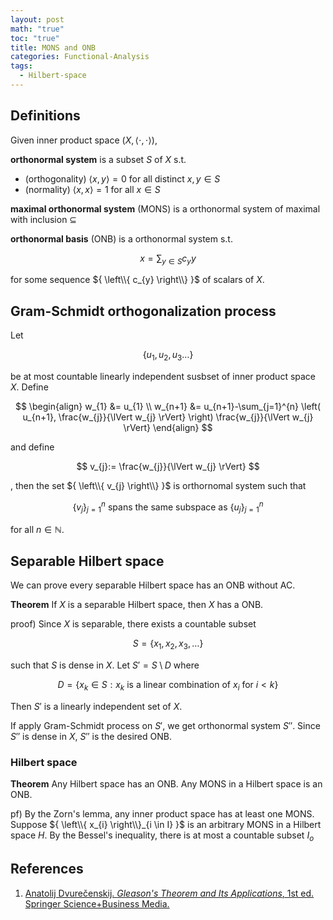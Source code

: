 ```yaml
---
layout: post
math: "true"
toc: "true"
title: MONS and ONB
categories: Functional-Analysis
tags:
  - Hilbert-space
---
```

## Definitions

Given inner product space ${ (X,\langle \cdot,\cdot \rangle) }$,

**orthonormal system** is a subset ${S  }$ of ${ X }$ s.t.
- (orthogonality) ${ \langle x,y \rangle = 0 }$ for all distinct ${ x,y \in S }$
- (normality) ${ \langle x,x \rangle =1 }$ for all ${ x \in S }$

**maximal orthonormal system** (MONS) is a orthonormal system of maximal with inclusion ${ \subseteq }$

**orthonormal basis** (ONB) is a orthonormal system s.t.

$$ x = \sum_{y \in S} c_{y} y$$

for some sequence ${ \left\\{ c_{y} \right\\} }$ of scalars of ${ X }$.

## Gram-Schmidt orthogonalization process

Let

$$ \left \{ u_{1}, u_{2}, u_{3} \dots \right \} $$

be at most countable linearly independent susbset of inner product space ${ X }$. Define

$$ \begin{align} w_{1} &= u_{1} \\ w_{n+1} &= u_{n+1}-\sum_{j=1}^{n} \left( u_{n+1}, \frac{w_{j}}{\lVert w_{j} \rVert} \right) \frac{w_{j}}{\lVert w_{j} \rVert} \end{align} $$

and define

$$ v_{j}:= \frac{w_{j}}{\lVert w_{j} \rVert} $$

, then the set ${ \left\\{ v_{j} \right\\} }$ is orthornomal system such that

$$ \left\{ v_{j} \right\}_{j=1}^{n} \mbox{ spans the same subspace as } \left\{ u_{j} \right\}_{j=1}^{n}  $$

for all ${ n \in \mathbb{N} }$.

## Separable Hilbert space

We can prove every separable Hilbert space has an ONB without AC.

**Theorem** If ${ X }$ is a separable Hilbert space, then ${ X }$ has a ONB.

proof) Since ${ X }$ is separable, there exists a countable subset

$$ S = \left\{ x_{1},x_{2}, x_{3},\dots \right\} $$

such that ${ S }$ is dense in ${ X }$. Let ${ S' =S \setminus D }$ where

$$ D = \left\{ x_{k} \in S : x_{k} \mbox{ is a linear combination of } x_{i} \mbox{ for } i < k \right\} $$

Then ${ S' }$ is a linearly independent set of ${ X }$.

If apply Gram-Schmidt process on ${ S' }$, we get orthonormal system ${ S'' }$. Since ${ S'' }$ is dense in ${ X }$, ${ S'' }$ is the desired ONB.

### Hilbert space

**Theorem** Any Hilbert space has an ONB. Any MONS in a Hilbert space is an ONB.

pf) By the Zorn's lemma, any inner product space has at least one MONS. Suppose ${ \left\\{ x_{i} \right\\}_{i \in I} }$ is an arbitrary MONS in a Hilbert space ${ H }$. By the Bessel's inequality, there is at most a countable subset ${ I_{o} }$ 

## References

1. [Anatolij Dvurečenskij. *Gleason's Theorem and Its Applications*, 1st ed. Springer Science+Business Media.](https://link.springer.com/book/10.1007/978-94-015-8222-3)